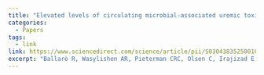 ```yaml
---
title: "Elevated levels of circulating microbial-associated uremic toxins are associated with metastatic duodenopancreatic neuroendocrine tumors in patients with Multiple Endocrine Neoplasia Type 1"
categories:
  - Papers
tags:
  - link
link: https://www.sciencedirect.com/science/article/pii/S0304383525001016
excerpt: "Ballarò R, Wasylishen AR, Pieterman CRC, Olsen C, Irajizad E, Wu R, et al. Elevated levels of circulating microbial-associated uremic toxins are associated with metastatic duodenopancreatic neuroendocrine tumors in patients with Multiple Endocrine Neoplasia Type 1. Cancer Lett. 2025;614:217537. doi:10.1016/j.canlet.2025.217537."
---
```

